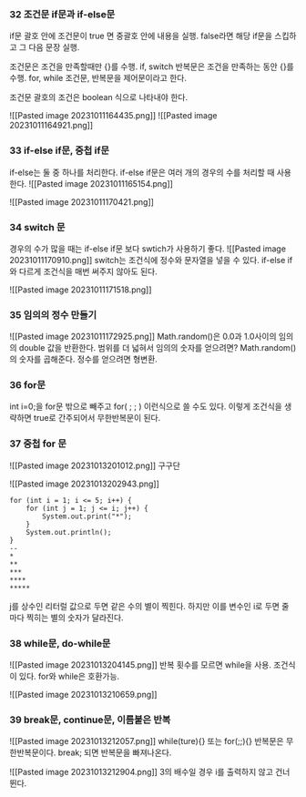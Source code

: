### 32 조건문 if문과 if-else문
if문 괄호 안에 조건문이 true 면 중괄호 안에 내용을 실행. false라면 해당 if문을 스킵하고 그 다음 문장 실행.

조건문은 조건을 만족할때만 {}를 수행. if, switch
반복문은 조건을 만족하는 동안 {}를 수행. for, while
조건문, 반복문을 제어문이라고 한다.

조건문 괄호의 조건은 boolean 식으로 나타내야 한다.

![[Pasted image 20231011164435.png]]
![[Pasted image 20231011164921.png]]


### 33 if-else if문, 중첩 if문
if-else는 둘 중 하나를 처리한다. if-else if문은 여러 개의 경우의 수를 처리할 때 사용한다.
![[Pasted image 20231011165154.png]]

![[Pasted image 20231011170421.png]]

### 34 switch 문
경우의 수가 많을 때는 if-else if문 보다 swtich가 사용하기 좋다.
![[Pasted image 20231011170910.png]]
switch는 조건식에 정수와 문자열을 넣을 수 있다. if-else if와 다르게 조건식을 매번 써주지 않아도 된다. 
 
![[Pasted image 20231011171518.png]]

### 35 임의의 정수 만들기
![[Pasted image 20231011172925.png]]
Math.random()은 0.0과 1.0사이의 임의의 double 값을 반환한다. 
범위를 더 넓혀서 임의의 숫자를 얻으려면? Math.random()의 숫자를 곱해준다.
정수를 얻으려면 형변환.

### 36 for문
int i=0;을 for문 밖으로 빼주고 for( ; ; ) 이런식으로 쓸 수도 있다. 이렇게 조건식을 생략하면 true로 간주되어서 무한반복문이 된다. 

### 37 중첩 for 문
![[Pasted image 20231013201012.png]]
구구단

![[Pasted image 20231013202943.png]]

```
for (int i = 1; i <= 5; i++) {  
    for (int j = 1; j <= i; j++) {  
        System.out.print("*");  
    }  
    System.out.println();  
}
--
*
**
***
****
*****
```
j를 상수인 리터럴 값으로 두면 같은 수의 별이 찍힌다. 하지만 이를 변수인 i로 두면 줄 마다 찍히는 별의 숫자가 달라진다. 

### 38 while문, do-while문
![[Pasted image 20231013204145.png]]
반복 횟수를 모르면 while을 사용. 조건식이 있다. for와 while은 호환가능.

![[Pasted image 20231013210659.png]]

### 39 break문, continue문, 이름붙은 반복
![[Pasted image 20231013212057.png]]
while(ture){} 또는 for(;;){} 반복문은 무한반복문이다. 
break; 되면 반복문을 빠져나온다.

![[Pasted image 20231013212904.png]]
3의 배수일 경우 i를 출력하지 않고 건너뛴다. 